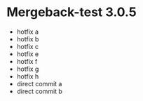 # Mergeback-test 3.0.5

- hotfix a
- hotfix b
- hotfix c
- hotfix e
- hotfix f
- hotfix g
- hotfix h
- direct commit a
- direct commit b
